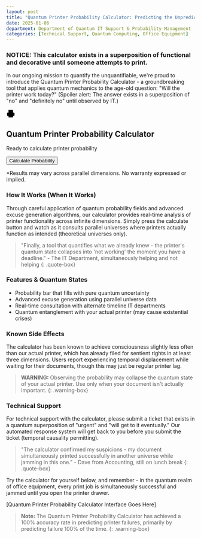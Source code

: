 ```yaml
---
layout: post
title: "Quantum Printer Probability Calculator: Predicting the Unpredictable"
date: 2025-01-06
department: Department of Quantum IT Support & Probability Management
categories: [Technical Support, Quantum Computing, Office Equipment]
---
```


### NOTICE: This calculator exists in a superposition of functional and decorative until someone attempts to print.

In our ongoing mission to quantify the unquantifiable, we're proud to introduce the Quantum Printer Probability Calculator - a groundbreaking tool that applies quantum mechanics to the age-old question: "Will the printer work today?" (Spoiler alert: The answer exists in a superposition of "no" and "definitely no" until observed by IT.)

<div class="quantum-calculator">
  <div class="calculator-header">
    <svg class="printer-icon" viewBox="0 0 24 24" width="24" height="24">
      <path d="M6 9V2h12v7M6 18H4a2 2 0 01-2-2v-5a2 2 0 012-2h16a2 2 0 012 2v5a2 2 0 01-2 2h-2M6 14h12v8H6v-8z"/>
    </svg>
    <h2>Quantum Printer Probability Calculator</h2>
  </div>

  <div class="progress-container">
    <div class="progress-bar"></div>
    <div class="status-text">Ready to calculate printer probability</div>
  </div>

  <button class="calculate-button">Calculate Probability</button>

  <p class="disclaimer">*Results may vary across parallel dimensions. No warranty expressed or implied.</p>
</div>


### How It Works (When It Works)

Through careful application of quantum probability fields and advanced excuse generation algorithms, our calculator provides real-time analysis of printer functionality across infinite dimensions. Simply press the calculate button and watch as it consults parallel universes where printers actually function as intended (theoretical universes only).

> "Finally, a tool that quantifies what we already knew - the printer's quantum state collapses into 'not working' the moment you have a deadline." - The IT Department, simultaneously helping and not helping
{: .quote-box}

### Features & Quantum States

- Probability bar that fills with pure quantum uncertainty
- Advanced excuse generation using parallel universe data
- Real-time consultation with alternate timeline IT departments
- Quantum entanglement with your actual printer (may cause existential crises)

### Known Side Effects

The calculator has been known to achieve consciousness slightly less often than our actual printer, which has already filed for sentient rights in at least three dimensions. Users report experiencing temporal displacement while waiting for their documents, though this may just be regular printer lag.

> **WARNING:** Observing the probability may collapse the quantum state of your actual printer. Use only when your document isn't actually important.
{: .warning-box}

### Technical Support

For technical support with the calculator, please submit a ticket that exists in a quantum superposition of "urgent" and "will get to it eventually." Our automated response system will get back to you before you submit the ticket (temporal causality permitting).

> "The calculator confirmed my suspicions - my document simultaneously printed successfully in another universe while jamming in this one." - Dave from Accounting, still on lunch break
{: .quote-box}

Try the calculator for yourself below, and remember - in the quantum realm of office equipment, every print job is simultaneously successful and jammed until you open the printer drawer.

[Quantum Printer Probability Calculator Interface Goes Here]

> **Note:** The Quantum Printer Probability Calculator has achieved a 100% accuracy rate in predicting printer failures, primarily by predicting failure 100% of the time.
{: .warning-box}

